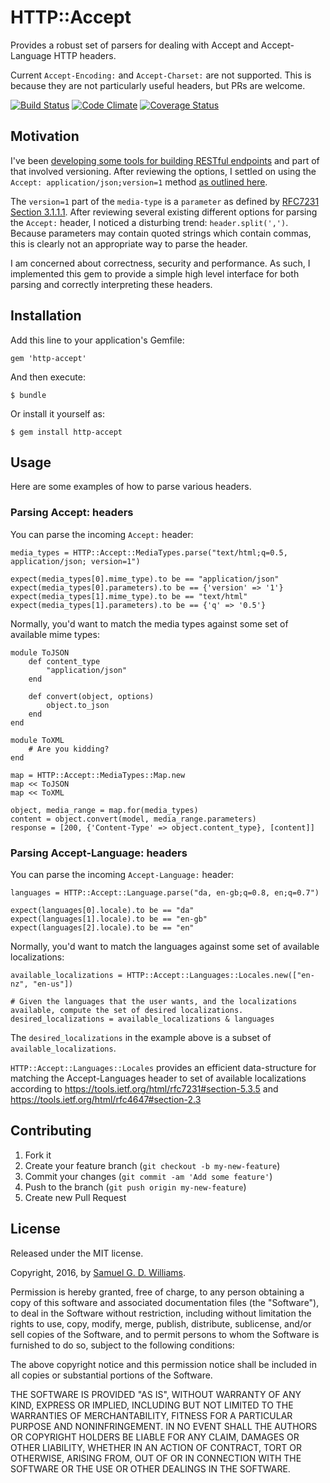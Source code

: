 # HTTP::Accept

Provides a robust set of parsers for dealing with Accept and Accept-Language HTTP headers.

Current `Accept-Encoding:` and `Accept-Charset:` are not supported. This is because they are not particularly useful headers, but PRs are welcome.

[![Build Status](https://secure.travis-ci.org/ioquatix/http-accept.svg)](http://travis-ci.org/ioquatix/http-accept)
[![Code Climate](https://codeclimate.com/github/ioquatix/http-accept.svg)](https://codeclimate.com/github/ioquatix/http-accept)
[![Coverage Status](https://coveralls.io/repos/ioquatix/http-accept/badge.svg)](https://coveralls.io/r/ioquatix/http-accept)

## Motivation

I've been [developing some tools for building RESTful endpoints](https://github.com/ioquatix/utopia/blob/master/lib/utopia/controller/respond.rb) and part of that involved versioning. After reviewing the options, I settled on using the `Accept: application/json;version=1` method [as outlined here](http://labs.qandidate.com/blog/2014/10/16/using-the-accept-header-to-version-your-api/).

The `version=1` part of the `media-type` is a `parameter` as defined by [RFC7231 Section 3.1.1.1](https://tools.ietf.org/html/rfc7231#section-3.1.1.1). After reviewing several existing different options for parsing the `Accept:` header, I noticed a disturbing trend: `header.split(',')`. Because parameters may contain quoted strings which contain commas, this is clearly not an appropriate way to parse the header.

I am concerned about correctness, security and performance. As such, I implemented this gem to provide a simple high level interface for both parsing and correctly interpreting these headers.

## Installation

Add this line to your application's Gemfile:

	gem 'http-accept'

And then execute:

	$ bundle

Or install it yourself as:

	$ gem install http-accept

## Usage

Here are some examples of how to parse various headers.

### Parsing Accept: headers

You can parse the incoming `Accept:` header:

	media_types = HTTP::Accept::MediaTypes.parse("text/html;q=0.5, application/json; version=1")

	expect(media_types[0].mime_type).to be == "application/json"
	expect(media_types[0].parameters).to be == {'version' => '1'}
	expect(media_types[1].mime_type).to be == "text/html"
	expect(media_types[1].parameters).to be == {'q' => '0.5'}

Normally, you'd want to match the media types against some set of available mime types:

	module ToJSON
		def content_type
			"application/json"
		end
		
		def convert(object, options)
			object.to_json
		end
	end
	
	module ToXML
		# Are you kidding?
	end
	
	map = HTTP::Accept::MediaTypes::Map.new
	map << ToJSON
	map << ToXML
	
	object, media_range = map.for(media_types)
	content = object.convert(model, media_range.parameters)
	response = [200, {'Content-Type' => object.content_type}, [content]]

### Parsing Accept-Language: headers

You can parse the incoming `Accept-Language:` header:

	languages = HTTP::Accept::Language.parse("da, en-gb;q=0.8, en;q=0.7")

	expect(languages[0].locale).to be == "da"
	expect(languages[1].locale).to be == "en-gb"
	expect(languages[2].locale).to be == "en"

Normally, you'd want to match the languages against some set of available localizations:

	available_localizations = HTTP::Accept::Languages::Locales.new(["en-nz", "en-us"])
	
	# Given the languages that the user wants, and the localizations available, compute the set of desired localizations.
	desired_localizations = available_localizations & languages
	
The `desired_localizations` in the example above is a subset of `available_localizations`.

`HTTP::Accept::Languages::Locales` provides an efficient data-structure for matching the Accept-Languages header to set of available localizations according to https://tools.ietf.org/html/rfc7231#section-5.3.5 and https://tools.ietf.org/html/rfc4647#section-2.3

## Contributing

1. Fork it
2. Create your feature branch (`git checkout -b my-new-feature`)
3. Commit your changes (`git commit -am 'Add some feature'`)
4. Push to the branch (`git push origin my-new-feature`)
5. Create new Pull Request

## License

Released under the MIT license.

Copyright, 2016, by [Samuel G. D. Williams](http://www.codeotaku.com/samuel-williams).

Permission is hereby granted, free of charge, to any person obtaining a copy
of this software and associated documentation files (the "Software"), to deal
in the Software without restriction, including without limitation the rights
to use, copy, modify, merge, publish, distribute, sublicense, and/or sell
copies of the Software, and to permit persons to whom the Software is
furnished to do so, subject to the following conditions:

The above copyright notice and this permission notice shall be included in
all copies or substantial portions of the Software.

THE SOFTWARE IS PROVIDED "AS IS", WITHOUT WARRANTY OF ANY KIND, EXPRESS OR
IMPLIED, INCLUDING BUT NOT LIMITED TO THE WARRANTIES OF MERCHANTABILITY,
FITNESS FOR A PARTICULAR PURPOSE AND NONINFRINGEMENT. IN NO EVENT SHALL THE
AUTHORS OR COPYRIGHT HOLDERS BE LIABLE FOR ANY CLAIM, DAMAGES OR OTHER
LIABILITY, WHETHER IN AN ACTION OF CONTRACT, TORT OR OTHERWISE, ARISING FROM,
OUT OF OR IN CONNECTION WITH THE SOFTWARE OR THE USE OR OTHER DEALINGS IN
THE SOFTWARE.
